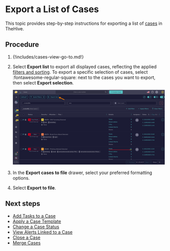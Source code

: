 # Export a List of Cases

This topic provides step-by-step instructions for exporting a list of [cases](about-cases.md) in TheHive.

<h2>Procedure</h2>

1. {!includes/cases-view-go-to.md!}

2. Select **Export list** to export all displayed cases, reflecting the applied [filters and sorting](../about-filtering-and-sorting.md). To export a specific selection of cases, select :fontawesome-regular-square: next to the cases you want to export, then select **Export selection**.

    ![Export list cases](../../../images/user-guides/analyst-corner/cases/export-list-cases.png)

3. In the **Export cases to file** drawer, select your preferred formatting options.

4. Select **Export to file**.

<h2>Next steps</h2>

* [Add Tasks to a Case](add-tasks-to-a-case.md)
* [Apply a Case Template](apply-a-case-template.md)
* [Change a Case Status](change-status-case.md)
* [View Alerts Linked to a Case](view-alerts-linked-to-a-case.md)
* [Close a Case](close-a-case.md)
* [Merge Cases](merge-cases.md)